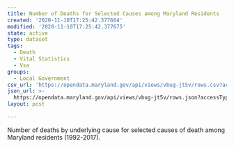 ```yaml
---
title: Number of Deaths for Selected Causes among Maryland Residents
created: '2020-11-10T17:25:42.377664'
modified: '2020-11-10T17:25:42.377675'
state: active
type: dataset
tags:
  - Death
  - Vital Statistics
  - Vsa
groups:
  - Local Government
csv_url: 'https://opendata.maryland.gov/api/views/vbug-jt5v/rows.csv?accessType=DOWNLOAD'
json_url: >-
  https://opendata.maryland.gov/api/views/vbug-jt5v/rows.json?accessType=DOWNLOAD
layout: post

---
```

Number of deaths by underlying cause for selected causes of death among Maryland residents (1992-2017).
